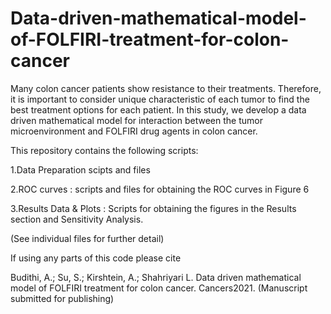 # Data-driven-mathematical-model-of-FOLFIRI-treatment-for-colon-cancer

Many colon cancer patients show resistance to their treatments. Therefore, it is important to consider unique characteristic of each tumor to find the best treatment options for each patient. In this study, we develop a data driven mathematical model for interaction between the tumor microenvironment and FOLFIRI drug agents in colon cancer.

This repository contains the following scripts:

1.Data Preparation scipts and files

2.ROC curves : scripts and files for obtaining the ROC curves in Figure 6

3.Results Data & Plots : Scripts for obtaining the figures in the Results section and Sensitivity Analysis.

(See individual files for further detail)

If using any parts of this code please cite

Budithi, A.; Su, S.; Kirshtein, A.; Shahriyari L. Data driven mathematical model of FOLFIRI treatment for colon cancer. Cancers2021. (Manuscript submitted for publishing)
